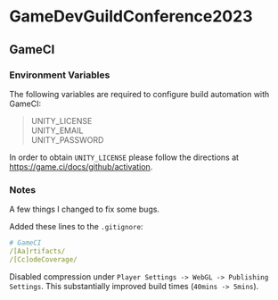 # GameDevGuildConference2023

## GameCI

### Environment Variables

The following variables are required to configure build automation with GameCI:

> UNITY_LICENSE  
> UNITY_EMAIL  
> UNITY_PASSWORD  

In order to obtain `UNITY_LICENSE` please follow the directions at <https://game.ci/docs/github/activation>.

### Notes

A few things I changed to fix some bugs.

Added these lines to the `.gitignore`:

```yaml
# GameCI
/[Aa]rtifacts/
/[Cc]odeCoverage/
```

Disabled compression under `Player Settings -> WebGL -> Publishing Settings`.  This substantially improved build times (`40mins -> 5mins`).